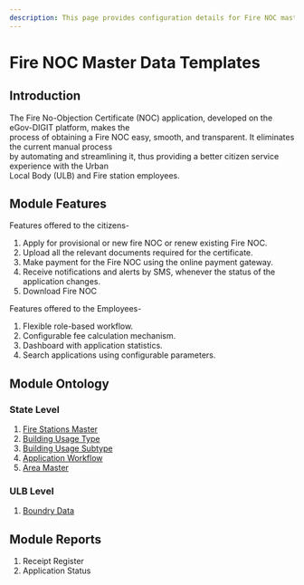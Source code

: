 ```yaml
---
description: This page provides configuration details for Fire NOC master data templates
---
```


# Fire NOC Master Data Templates

## Introduction

The Fire No-Objection Certificate \(NOC\) application, developed on the eGov-DIGIT platform, makes the  
process of obtaining a Fire NOC easy, smooth, and transparent. It eliminates the current manual process  
by automating and streamlining it, thus providing a better citizen service experience with the Urban  
Local Body \(ULB\) and Fire station employees.

## Module Features

Features offered to the citizens-

1. Apply for provisional or new fire NOC or renew existing Fire NOC.
2. Upload all the relevant documents required for the certificate.
3. Make payment for the Fire NOC using the online payment gateway.
4. Receive notifications and alerts by SMS, whenever the status of the application changes.
5. Download Fire NOC

Features offered to the Employees-

1. Flexible role-based workflow.
2. Configurable fee calculation mechanism.
3. Dashboard with application statistics.
4. Search applications using configurable parameters.

## Module Ontology

### State Level

1. [Fire Stations Master](fire-station-master.md)
2. [Building Usage Type](building-usage-type.md)
3. [Building Usage Subtype](building-sub-usage-type.md)
4. [Application Workflow](../../../configure-digit/configuring-master-data-templates/module-setup/workflow-data/workflow-actions.md)
5. [Area Master](areas-served-master.md)

### ULB Level

1. [Boundry Data](../../../configure-digit/configuring-master-data-templates/environment-setup/ulb-level-setup/boundary-data.md)

## Module Reports

1. Receipt Register
2. Application Status

